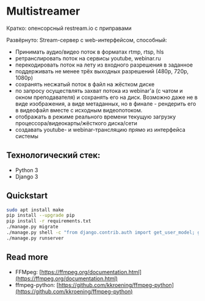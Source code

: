 # Multistreamer
Кратко: опенсорсный restream.io с приправами

Развёрнуто: Stream-сервер с web-интерфейсом, способный:
- Принимать аудио/видео поток в форматах rtmp, rtsp, hls
- ретранслировать поток на сервисы youtube, webinar.ru
- перекодировать поток на лету из входного разрешения в заданное 
- поддерживать не менее трёх выходных разрешений (480p, 720p, 1080p) 
- сохранять несжатый поток в файл на жёстком диске
- по запросу осуществлять захват потока из webinar'а (с чатом и окном преподавателя) и сохранять его на диск. Возможно даже не в виде изображения, а виде метаданных, но в финале - рендерить его в видеофайл вместе с исходным видеопотоком.
- отображать в режиме реального времени текущую загрузку процессора/видеокарты/жёсткого диска/сети
- создавать youtube- и webinar-трансляцию прямо из интерфейса системы

## Технологический стек:
- Python 3
- Django 3

## Quickstart
```bash
sudo apt install make
pip install --upgrade pip
pip install -r requirements.txt
./manage.py migrate
./manage.py shell -c "from django.contrib.auth import get_user_model; get_user_model().objects.create_superuser('vasya', '1@abc.net', 'promprog')"
./manage.py runserver
```

## Read more
- FFMpeg: [https://ffmpeg.org/documentation.html](https://ffmpeg.org/documentation.html)
- ffmpeg-python: [https://github.com/kkroening/ffmpeg-python](https://github.com/kkroening/ffmpeg-python)

